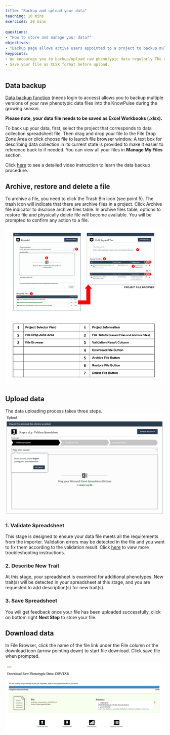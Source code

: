 ```yaml
---
title: "Backup and upload your data"
teaching: 10 mins
exercises: 20 mins
 
questions:
- "How to store and manage your data?"
objectives:
- "Backup page allows active users appointed to a project to backup multiple versions of their data collection spreadsheet file into the server before submitting them to the module through the upload data page."
keypoints:
- We encourage you to backup/upload raw phenotypic data regularly The data is expected to be raw, so do not worry about cleanning it up between backups or for upload.
- Save your file as XLSX format before upload. 
---
```


## Data backup
[Data backup function](https://knowpulse.usask.ca/phenotypes/raw/backup) (needs login to access) allows you to backup multiple versions of your raw phenotypic data files into the KnowPulse during the growing season. 

**Please note, your data file needs to be saved as Excel Workbooks (.xlsx).**

To back up your data, first, select the project that corresponds to data collection spreadsheet file. Then drag and drop your file to the File Drop Zone Area or click choose file to launch file browser window. A text box for describing data collection in its current state is provided to make it easier to reference back to if needed. You can view all your files in **Manage My Files** section.

Click [here](https://knowpulse.usask.ca/portal/sites/default/files/tutorial_files/rawpheno_videos/rawpheno_backup.mp4) to see a detailed video instruction to learn the data backup procedure.  

## Archive, restore and delete a file
To archive a file, you need to click the Trash Bin icon (see point 5). The trash icon will indicate that there are archive files in a project. Click Archive file indicator to disclose archive files table. In archive files table, options to restore file and physically delete file will become available. You will be prompted to confirm any action to a file.

![Screenshot of main code listing](../fig/howto-upload-raw-phenotypic-data.11.png)









## Upload data
The data uploading process takes three steps.
![Screenshot of main code listing](../fig/howto-upload-raw-phenotypic-data.4.png)
### 1. Validate Spreadsheet 
This stage is designed to ensure your data file meets all the requirements from the importer. Validation errors may be detected in the file and you want to fix them according to the validation result. Click [here](https://knowpulse.usask.ca/portal/sites/default/files/tutorial_files/rawpheno_videos/rawpheno_upload_validation.mp4) to view more troubleshooting instructions. 

### 2. Describe New Trait
At this stage, your spreadsheet is examined for additional phenotypes. New trait(s) will be detected in your spreadsheet at this stage, and you are requested to add description(s) for new trait(s).


### 3. Save Spreadsheet 
You will get feedback once your file has been uploaded successfully, click on bottom right **Next Step** to store your file. 

## Download data
In File Browser, click the name of the file link under the File column or the download icon (arrow pointing down) to start file download. Click save file when prompted.


![Screenshot of main code listing](../fig/howto-upload-raw-phenotypic-data.2.png)


